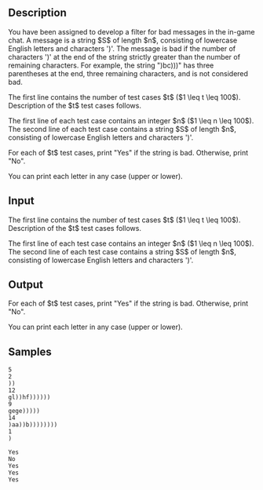 ## Description

<div><p>You have been assigned to develop a filter for bad messages in the in-game chat. A message is a string $S$ of length $n$, consisting of lowercase English letters and characters '<span class="tex-font-style-tt">)</span>'. The message is <span class="tex-font-style-it">bad</span> if the number of characters '<span class="tex-font-style-tt">)</span>' at the end of the string strictly greater than the number of remaining characters. For example, the string "<span class="tex-font-style-tt">)bc)))</span>" has three parentheses at the end, three remaining characters, and is not considered bad.</p></div><div class="input-specification"><p>The first line contains the number of test cases $t$ ($1 \leq t \leq 100$). Description of the $t$ test cases follows.</p><p>The first line of each test case contains an integer $n$ ($1 \leq n \leq 100$). The second line of each test case contains a string $S$ of length $n$, consisting of lowercase English letters and characters '<span class="tex-font-style-tt">)</span>'.</p></div><div class="output-specification"><p>For each of $t$ test cases, print "<span class="tex-font-style-tt">Yes</span>" if the string is bad. Otherwise, print "<span class="tex-font-style-tt">No</span>".</p><p>You can print each letter in any case (upper or lower).</p></div>

## Input

<p>The first line contains the number of test cases $t$ ($1 \leq t \leq 100$). Description of the $t$ test cases follows.</p><p>The first line of each test case contains an integer $n$ ($1 \leq n \leq 100$). The second line of each test case contains a string $S$ of length $n$, consisting of lowercase English letters and characters '<span class="tex-font-style-tt">)</span>'.</p>

## Output

<p>For each of $t$ test cases, print "<span class="tex-font-style-tt">Yes</span>" if the string is bad. Otherwise, print "<span class="tex-font-style-tt">No</span>".</p><p>You can print each letter in any case (upper or lower).</p>

## Samples

```input1
5
2
))
12
gl))hf))))))
9
gege)))))
14
)aa))b))))))))
1
)
```

```output1
Yes
No
Yes
Yes
Yes
```



